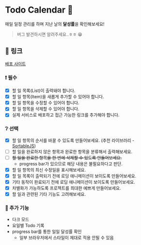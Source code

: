 # Todo Calendar :calendar:

매일 일정 관리를 하며 지난 날의 **달성률**을 확인해보세요!

> 버그 발견하시면 알려주세요..ㅎㅎ :grin:

## :link: 링크

[배포 사이트](https://kdt5-seodonguk--moonlit-dodol-6b1113.netlify.app/)

### ❗ 필수

- [x] 할 일 목록(List)이 출력돼야 합니다.
- [x] 할 일 항목(Item)을 새롭게 추가할 수 있어야 합니다.
- [x] 할 일 항목을 수정할 수 있어야 합니다.
- [x] 할 일 항목을 삭제할 수 있어야 합니다.
- [x] 실제 서비스로 배포하고 접근 가능한 링크를 추가해야 합니다.

### ❔ 선택

- [x] 할 일 항목의 순서를 바꿀 수 있도록 만들어보세요. (추천 라이브러리 - [SortableJS](http://sortablejs.github.io/Sortable/))
- [ ] 할 일을 완료하지 않은 항목과 완료한 항목을 분류해서 출력해보세요.
- [ ] ~~할 일을 완료한 항목을 한 번에 삭제할 수 있도록 만들어보세요.~~
  - progress bar가 있으므로 해당 내용은 불필요하다고 판단.
- [x] 할 일 항목의 최신 수정일을 표시해보세요.
- [x] 할 일 목록이 출력되기 전에 로딩 애니메이션이 보이도록 만들어보세요.
- [x] 기타 동작이 완료되기 전에 로딩 애니메이션이 보이도록 만들어보세요.
- [x] 차별화가 가능하도록 프로젝트를 최대한 예쁘게 만들어보세요.
- [x] 할 일과 관련된 기타 기능도 고려해보세요.

### :rocket: 추가 기능

- 다크 모드
- 요일별 Todo 기록
- progress bar를 통한 일일 달성률 확인
  - 일부 브라우저에서 스타일이 제대로 적용 안될 수 있음
